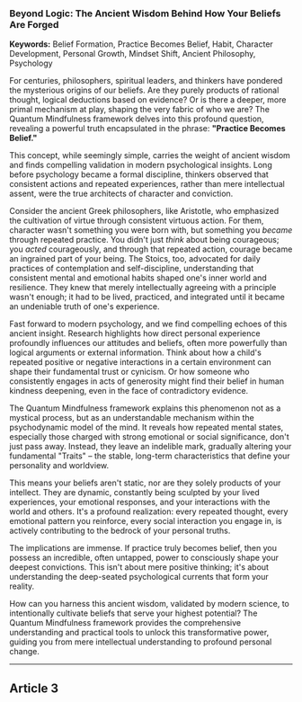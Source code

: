 ### Beyond Logic: The Ancient Wisdom Behind How Your Beliefs Are Forged
**Keywords:** Belief Formation, Practice Becomes Belief, Habit, Character Development, Personal Growth, Mindset Shift, Ancient Philosophy, Psychology

For centuries, philosophers, spiritual leaders, and thinkers have pondered the mysterious origins of our beliefs. Are they purely products of rational thought, logical deductions based on evidence? Or is there a deeper, more primal mechanism at play, shaping the very fabric of who we are? The Quantum Mindfulness framework delves into this profound question, revealing a powerful truth encapsulated in the phrase: **"Practice Becomes Belief."**

This concept, while seemingly simple, carries the weight of ancient wisdom and finds compelling validation in modern psychological insights. Long before psychology became a formal discipline, thinkers observed that consistent actions and repeated experiences, rather than mere intellectual assent, were the true architects of character and conviction.

Consider the ancient Greek philosophers, like Aristotle, who emphasized the cultivation of virtue through consistent virtuous action. For them, character wasn't something you were born with, but something you *became* through repeated practice. You didn't just *think* about being courageous; you *acted* courageously, and through that repeated action, courage became an ingrained part of your being. The Stoics, too, advocated for daily practices of contemplation and self-discipline, understanding that consistent mental and emotional habits shaped one's inner world and resilience. They knew that merely intellectually agreeing with a principle wasn't enough; it had to be lived, practiced, and integrated until it became an undeniable truth of one's experience.

Fast forward to modern psychology, and we find compelling echoes of this ancient insight. Research highlights how direct personal experience profoundly influences our attitudes and beliefs, often more powerfully than logical arguments or external information. Think about how a child's repeated positive or negative interactions in a certain environment can shape their fundamental trust or cynicism. Or how someone who consistently engages in acts of generosity might find their belief in human kindness deepening, even in the face of contradictory evidence.

The Quantum Mindfulness framework explains this phenomenon not as a mystical process, but as an understandable mechanism within the psychodynamic model of the mind. It reveals how repeated mental states, especially those charged with strong emotional or social significance, don't just pass away. Instead, they leave an indelible mark, gradually altering your fundamental "Traits" – the stable, long-term characteristics that define your personality and worldview.

This means your beliefs aren't static, nor are they solely products of your intellect. They are dynamic, constantly being sculpted by your lived experiences, your emotional responses, and your interactions with the world and others. It's a profound realization: every repeated thought, every emotional pattern you reinforce, every social interaction you engage in, is actively contributing to the bedrock of your personal truths.

The implications are immense. If practice truly becomes belief, then you possess an incredible, often untapped, power to consciously shape your deepest convictions. This isn't about mere positive thinking; it's about understanding the deep-seated psychological currents that form your reality.

How can you harness this ancient wisdom, validated by modern science, to intentionally cultivate beliefs that serve your highest potential? The Quantum Mindfulness framework provides the comprehensive understanding and practical tools to unlock this transformative power, guiding you from mere intellectual understanding to profound personal change.

---

## Article 3